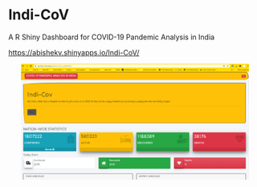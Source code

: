 # Indi-CoV
A R Shiny Dashboard for COVID-19 Pandemic Analysis in India

https://abishekv.shinyapps.io/Indi-CoV/


<div align="center">
  <img src="Indi-Cov.png" width="90%">
</div>

